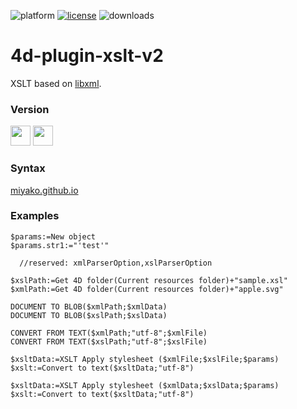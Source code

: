 ![platform](https://img.shields.io/static/v1?label=platform&message=osx-64%20|%20win-32%20|%20win-64&color=blue)
[![license](https://img.shields.io/github/license/miyako/4d-plugin-xslt-v2)](LICENSE)
![downloads](https://img.shields.io/github/downloads/miyako/4d-plugin-xslt-v2/total)

# 4d-plugin-xslt-v2

XSLT based on [libxml](http://xmlsoft.org/libxslt/).

### Version

<img width="32" height="32" src="https://user-images.githubusercontent.com/1725068/73986501-15964580-4981-11ea-9ac1-73c5cee50aae.png"> <img src="https://user-images.githubusercontent.com/1725068/73987971-db2ea780-4984-11ea-8ada-e25fb9c3cf4e.png" width="32" height="32" />

### Syntax

[miyako.github.io](https://miyako.github.io/2019/09/17/4d-plugin-xslt.html)

### Examples

```
$params:=New object
$params.str1:="'test'"

  //reserved: xmlParserOption,xslParserOption

$xslPath:=Get 4D folder(Current resources folder)+"sample.xsl"
$xmlPath:=Get 4D folder(Current resources folder)+"apple.svg"

DOCUMENT TO BLOB($xmlPath;$xmlData)
DOCUMENT TO BLOB($xslPath;$xslData)

CONVERT FROM TEXT($xmlPath;"utf-8";$xmlFile)
CONVERT FROM TEXT($xslPath;"utf-8";$xslFile)

$xsltData:=XSLT Apply stylesheet ($xmlFile;$xslFile;$params)
$xslt:=Convert to text($xsltData;"utf-8")

$xsltData:=XSLT Apply stylesheet ($xmlData;$xslData;$params)
$xslt:=Convert to text($xsltData;"utf-8")
```
